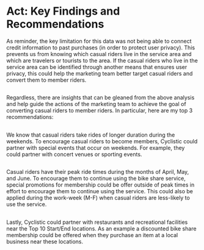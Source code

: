 # Act: Key Findings and Recommendations
As reminder, the key limitation for this data was not being able to connect credit information to past purchases (in order to protect user privacy). This prevents us from knowing which casual riders live in the service area and which are travelers or tourists to the area. If the casual riders who live in the service area can be identified through another means that ensures user privacy, this could help the marketing team better target casual riders and convert them to member riders.
##
Regardless, there are insights that can be gleaned from the above analysis and help guide the actions of the marketing team to achieve the goal of converting casual riders to member riders. In particular, here are my top 3 recommendations:
##
We know that casual riders take rides of longer duration during the weekends. To encourage casual riders to become members, Cyclistic could partner with special events that occur on weekends. For example, they could partner with concert venues or sporting events.
##
Casual riders have their peak ride times during the months of April, May, and June. To encourage them to continue using the bike share service, special promotions for membership could be offer outside of peak times in effort to encourage them to continue using the service. This could also be applied during the work-week (M-F) when casual riders are less-likely to use the service.
##
Lastly, Cyclistic could partner with restaurants and recreational facilities near the Top 10 Start/End locations. As an example a discounted bike share membership could be offered when they purchase an item at a local business near these locations.
